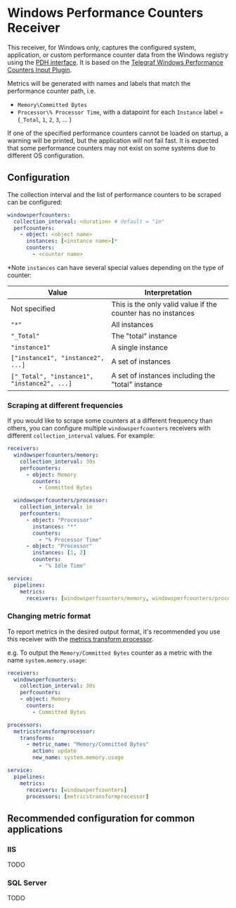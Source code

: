 # Windows Performance Counters Receiver

This receiver, for Windows only, captures the configured system, application, or
custom performance counter data from the Windows registry using the [PDH
interface](https://docs.microsoft.com/en-us/windows/win32/perfctrs/using-the-pdh-functions-to-consume-counter-data).
It is based on the [Telegraf Windows Performance Counters Input
Plugin](https://github.com/influxdata/telegraf/tree/master/plugins/inputs/win_perf_counters).

Metrics will be generated with names and labels that match the performance
counter path, i.e.

- `Memory\Committed Bytes`
- `Processor\% Processor Time`, with a datapoint for each `Instance` label = (`_Total`, `1`, `2`, `3`, ... )

If one of the specified performance counters cannot be loaded on startup, a
warning will be printed, but the application will not fail fast. It is expected
that some performance counters may not exist on some systems due to different OS
configuration.

## Configuration

The collection interval and the list of performance counters to be scraped can
be configured:

```yaml
windowsperfcounters:
  collection_interval: <duration> # default = "1m"
  perfcounters:
    - object: <object name>
      instances: [<instance name>]*
      counters:
        - <counter name>
```

*Note `instances` can have several special values depending on the type of
counter:

Value | Interpretation
-- | --
Not specified | This is the only valid value if the counter has no instances
`"*"` | All instances
`"_Total"` | The "total" instance
`"instance1"` | A single instance
`["instance1", "instance2", ...]` | A set of instances
`["_Total", "instance1", "instance2", ...]` | A set of instances including the "total" instance

### Scraping at different frequencies

If you would like to scrape some counters at a different frequency than others,
you can configure multiple `windowsperfcounters` receivers with different
`collection_interval` values. For example:

```yaml
receivers:
  windowsperfcounters/memory:
    collection_interval: 30s
    perfcounters:
      - object: Memory
        counters:
          - Committed Bytes

  windowsperfcounters/processor:
    collection_interval: 1m
    perfcounters:
      - object: "Processor"
        instances: "*"
        counters:
          - "% Processor Time"
      - object: "Processor"
        instances: [1, 2]
        counters:
          - "% Idle Time"

service:
  pipelines:
    metrics:
      receivers: [windowsperfcounters/memory, windowsperfcounters/processor]
```

### Changing metric format

To report metrics in the desired output format, it's recommended you use this
receiver with the [metrics transform
processor](https://github.com/open-telemetry/opentelemetry-collector-contrib/tree/main/processor/metricstransformprocessor).

e.g. To output the `Memory/Committed Bytes` counter as a metric with the name
`system.memory.usage`:

```yaml
receivers:
  windowsperfcounters:
    collection_interval: 30s
    perfcounters:
    - object: Memory
      counters:
        - Committed Bytes

processors:
  metricstransformprocessor:
    transforms:
      - metric_name: "Memory/Committed Bytes"
        action: update
        new_name: system.memory.usage

service:
  pipelines:
    metrics:
      receivers: [windowsperfcounters]
      processors: [metricstransformprocessor]
```

## Recommended configuration for common applications

### IIS

TODO

### SQL Server

TODO
